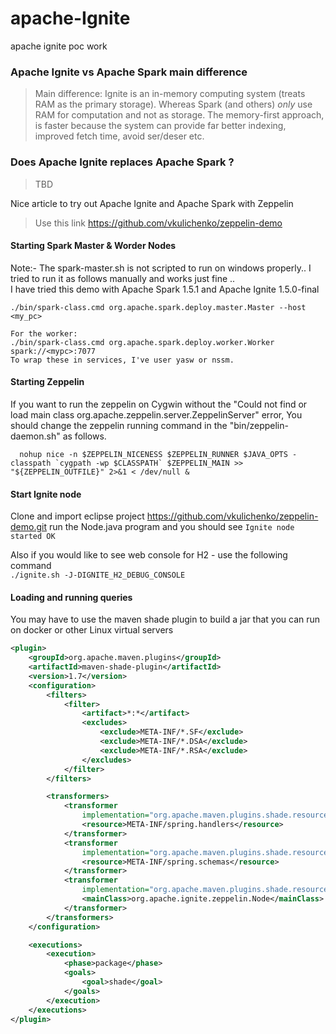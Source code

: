 # apache-Ignite
apache ignite poc work   

### Apache Ignite vs Apache Spark main difference
> Main difference: Ignite is an in-memory computing system (treats RAM as the primary storage). Whereas Spark (and others) _only_ use RAM for computation and not as storage. The memory-first approach, is faster because the system can provide far better indexing, improved fetch time, avoid ser/deser etc.

### Does Apache Ignite replaces Apache Spark ?
> TBD


Nice article to try out Apache Ignite and Apache Spark with Zeppelin   
> Use this link  https://github.com/vkulichenko/zeppelin-demo

#### Starting Spark Master & Worder Nodes
Note:- The spark-master.sh is not scripted to run on windows properly.. I tried to run it as follows manually and works just fine ..   
I have tried this demo with Apache Spark 1.5.1 and Apache Ignite 1.5.0-final 
```
./bin/spark-class.cmd org.apache.spark.deploy.master.Master --host <my_pc>   

For the worker:   
./bin/spark-class.cmd org.apache.spark.deploy.worker.Worker spark://<mypc>:7077   
To wrap these in services, I've user yasw or nssm.   
```   
#### Starting Zeppelin
If you want to run the zeppelin on Cygwin without the "Could not find or load main class org.apache.zeppelin.server.ZeppelinServer" error, You should change the zeppelin running command in the "bin/zeppelin-daemon.sh" as follows.
```
  nohup nice -n $ZEPPELIN_NICENESS $ZEPPELIN_RUNNER $JAVA_OPTS -classpath `cygpath -wp $CLASSPATH` $ZEPPELIN_MAIN >> "${ZEPPELIN_OUTFILE}" 2>&1 < /dev/null &

```

#### Start Ignite node
Clone and import eclipse project https://github.com/vkulichenko/zeppelin-demo.git
run the Node.java program and you should see `Ignite node started OK`

Also if you would like to see web console for H2 - use the following command   
`./ignite.sh -J-DIGNITE_H2_DEBUG_CONSOLE`   


#### Loading and running queries   
You may have to use the maven shade plugin to build a jar that you can run on docker or other Linux virtual servers   

```xml
<plugin>
	<groupId>org.apache.maven.plugins</groupId>
	<artifactId>maven-shade-plugin</artifactId>
	<version>1.7</version>
	<configuration>
		<filters>
			<filter>
				<artifact>*:*</artifact>
				<excludes>
					<exclude>META-INF/*.SF</exclude>
					<exclude>META-INF/*.DSA</exclude>
					<exclude>META-INF/*.RSA</exclude>
				</excludes>
			</filter>					
		</filters>

		<transformers>
			<transformer
				implementation="org.apache.maven.plugins.shade.resource.AppendingTransformer">
				<resource>META-INF/spring.handlers</resource>
			</transformer>
			<transformer
				implementation="org.apache.maven.plugins.shade.resource.AppendingTransformer">
				<resource>META-INF/spring.schemas</resource>
			</transformer>
			<transformer
				implementation="org.apache.maven.plugins.shade.resource.ManifestResourceTransformer">
				<mainClass>org.apache.ignite.zeppelin.Node</mainClass>
			</transformer>
		</transformers>
	</configuration>

	<executions>
		<execution>
			<phase>package</phase>
			<goals>
				<goal>shade</goal>
			</goals>
		</execution>
	</executions>
</plugin>

```

